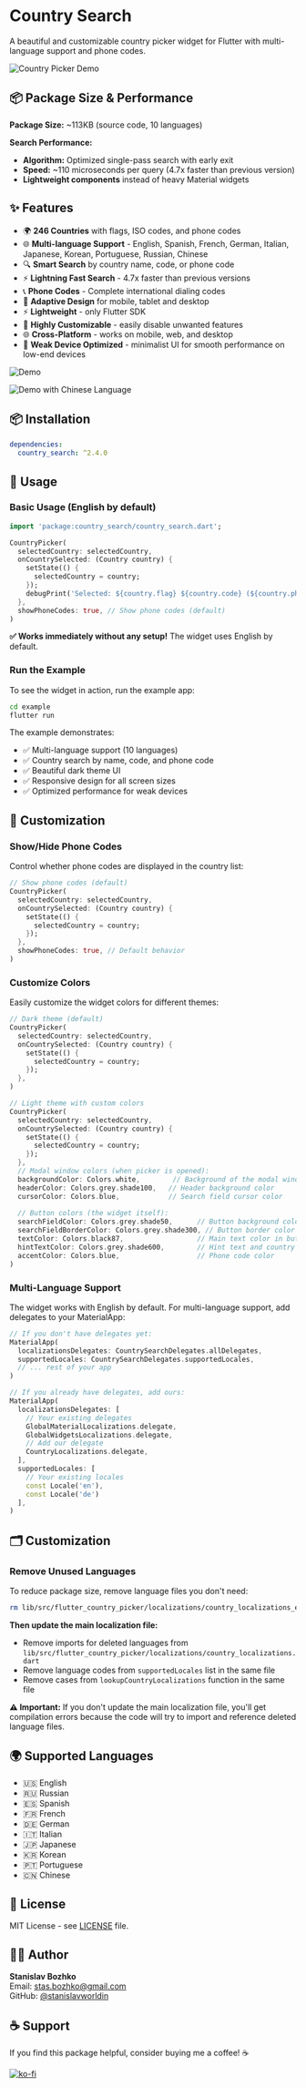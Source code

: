 # Country Search

A beautiful and customizable country picker widget for Flutter with multi-language support and phone codes.

![Country Picker Demo](https://raw.githubusercontent.com/stanislavworldin/country_search/main/screenshots/0.gif)

## 📦 Package Size & Performance

**Package Size:** ~113KB (source code, 10 languages)

**Search Performance:**
- **Algorithm:** Optimized single-pass search with early exit
- **Speed:** ~110 microseconds per query (4.7x faster than previous version)
- **Lightweight components** instead of heavy Material widgets

## ✨ Features

- 🌍 **246 Countries** with flags, ISO codes, and phone codes
- 🌐 **Multi-language Support** - English, Spanish, French, German, Italian, Japanese, Korean, Portuguese, Russian, Chinese
- 🔍 **Smart Search** by country name, code, or phone code
- ⚡ **Lightning Fast Search** - 4.7x faster than previous versions
- 📞 **Phone Codes** - Complete international dialing codes
- 🎨 **Adaptive Design** for mobile, tablet and desktop
- ⚡ **Lightweight** - only Flutter SDK
- 🔧 **Highly Customizable** - easily disable unwanted features
- 🌐 **Cross-Platform** - works on mobile, web, and desktop
- 📱 **Weak Device Optimized** - minimalist UI for smooth performance on low-end devices

![Demo](https://raw.githubusercontent.com/stanislavworldin/country_search/main/screenshots/1.png)

![Demo with Chinese Language](https://raw.githubusercontent.com/stanislavworldin/country_search/main/screenshots/2.png)


## 📦 Installation

```yaml
dependencies:
  country_search: ^2.4.0
```

## 🚀 Usage

### Basic Usage (English by default)

```dart
import 'package:country_search/country_search.dart';

CountryPicker(
  selectedCountry: selectedCountry,
  onCountrySelected: (Country country) {
    setState(() {
      selectedCountry = country;
    });
    debugPrint('Selected: ${country.flag} ${country.code} (${country.phoneCode})');
  },
  showPhoneCodes: true, // Show phone codes (default)
)
```

**✅ Works immediately without any setup!** The widget uses English by default.



### Run the Example

To see the widget in action, run the example app:

```bash
cd example
flutter run
```

The example demonstrates:
- ✅ Multi-language support (10 languages)
- ✅ Country search by name, code, and phone code
- ✅ Beautiful dark theme UI
- ✅ Responsive design for all screen sizes
- ✅ Optimized performance for weak devices


## 🔧 Customization

### Show/Hide Phone Codes

Control whether phone codes are displayed in the country list:

```dart
// Show phone codes (default)
CountryPicker(
  selectedCountry: selectedCountry,
  onCountrySelected: (Country country) {
    setState(() {
      selectedCountry = country;
    });
  },
  showPhoneCodes: true, // Default behavior
)
```

### Customize Colors

Easily customize the widget colors for different themes:

```dart
// Dark theme (default)
CountryPicker(
  selectedCountry: selectedCountry,
  onCountrySelected: (Country country) {
    setState(() {
      selectedCountry = country;
    });
  },
)

// Light theme with custom colors
CountryPicker(
  selectedCountry: selectedCountry,
  onCountrySelected: (Country country) {
    setState(() {
      selectedCountry = country;
    });
  },
  // Modal window colors (when picker is opened):
  backgroundColor: Colors.white,        // Background of the modal window
  headerColor: Colors.grey.shade100,   // Header background color
  cursorColor: Colors.blue,            // Search field cursor color
  
  // Button colors (the widget itself):
  searchFieldColor: Colors.grey.shade50,      // Button background color
  searchFieldBorderColor: Colors.grey.shade300, // Button border color
  textColor: Colors.black87,                  // Main text color in button
  hintTextColor: Colors.grey.shade600,        // Hint text and country code color
  accentColor: Colors.blue,                   // Phone code color
)
```

### Multi-Language Support

The widget works with English by default. For multi-language support, add delegates to your MaterialApp:

```dart
// If you don't have delegates yet:
MaterialApp(
  localizationsDelegates: CountrySearchDelegates.allDelegates,
  supportedLocales: CountrySearchDelegates.supportedLocales,
  // ... rest of your app
)

// If you already have delegates, add ours:
MaterialApp(
  localizationsDelegates: [
    // Your existing delegates
    GlobalMaterialLocalizations.delegate,
    GlobalWidgetsLocalizations.delegate,
    // Add our delegate
    CountryLocalizations.delegate,
  ],
  supportedLocales: [
    // Your existing locales
    const Locale('en'),
    const Locale('de')
  ],
)
```
## 🗂️ Customization

### Remove Unused Languages

To reduce package size, remove language files you don't need:

```bash
rm lib/src/flutter_country_picker/localizations/country_localizations_es.dart
```

**Then update the main localization file:**
- Remove imports for deleted languages from `lib/src/flutter_country_picker/localizations/country_localizations.dart`
- Remove language codes from `supportedLocales` list in the same file
- Remove cases from `lookupCountryLocalizations` function in the same file

**⚠️ Important:** If you don't update the main localization file, you'll get compilation errors because the code will try to import and reference deleted language files.


## 🌍 Supported Languages

- 🇺🇸 English
- 🇷🇺 Russian  
- 🇪🇸 Spanish
- 🇫🇷 French
- 🇩🇪 German
- 🇮🇹 Italian
- 🇯🇵 Japanese
- 🇰🇷 Korean
- 🇵🇹 Portuguese
- 🇨🇳 Chinese


## 📝 License

MIT License - see [LICENSE](LICENSE) file.

## 👨‍💻 Author

**Stanislav Bozhko**  
Email: stas.bozhko@gmail.com  
GitHub: [@stanislavworldin](https://github.com/stanislavworldin)

## ☕ Support

If you find this package helpful, consider buying me a coffee! ☕

[![ko-fi](https://ko-fi.com/img/githubbutton_sm.svg)](https://ko-fi.com/stanislavbozhko) 